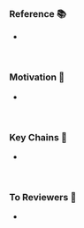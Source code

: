 ### Reference 📚

-

<br />

### Motivation 🤔

-

<br />

### Key Chains 🔑

-

<br />

### To Reviewers 🙏

-

